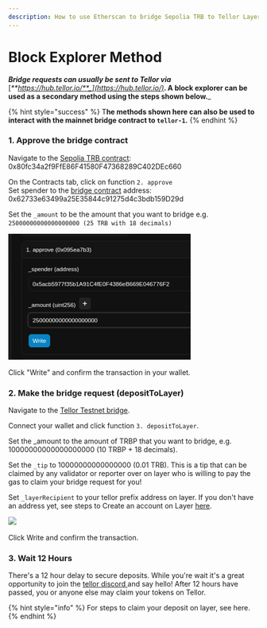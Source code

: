 ```yaml
---
description: How to use Etherscan to bridge Sepolia TRB to Tellor Layer.
---
```


# Block Explorer Method

_**Bridge requests can usually be sent to Tellor via**_ [_**https://hub.tellor.io/**_](https://hub.tellor.io/)_**. A block explorer can be used as a secondary method using the steps shown below.**_

{% hint style="success" %}
T**he methods shown here can also be used to interact with the mainnet bridge contract to `tellor-1`.**
{% endhint %}

### 1. Approve the bridge contract

Navigate to the [Sepolia TRB contract](https://sepolia.etherscan.io/address/0x80fc34a2f9FfE86F41580F47368289C402DEc660#writeProxyContract): 0x80fc34a2f9FfE86F41580F47368289C402DEc660

On the Contracts tab, click on function `2. approve`\
Set spender to the [bridge contract](https://sepolia.etherscan.io/address/0x5acb5977f35b1A91C4fE0F4386eB669E046776F2) address: 0x62733e63499a25E35844c91275d4c3bdb159D29d

Set the `_amount` to be the amount that you want to bridge e.g. `25000000000000000000 (25 TRB with 18 decimals)`

![](<../../.gitbook/assets/Screenshot From 2025-04-07 14-49-35.png>)

Click "Write" and confirm the transaction in your wallet.

### 2. Make the bridge request (depositToLayer)

Navigate to the [Tellor Testnet bridge](https://sepolia.etherscan.io/address/0x5acb5977f35b1A91C4fE0F4386eB669E046776F2#writeContract).

Connect your wallet and click function `3. depositToLayer`.

Set the \_amount to the amount of TRBP that you want to bridge, e.g. 10000000000000000000 (10 TRBP + 18 decimals).

Set the `_tip` to 10000000000000000 (0.01 TRB). This is a tip that can be claimed by any validator or reporter over on layer who is willing to pay the gas to claim your bridge request for you!

Set `_layerRecipient` to your tellor prefix address on layer. If you don't have an address yet, see steps to Create an account on Layer [here](https://docs.tellor.io/layer-docs/running-tellor-layer/public-testnet/manage-accounts).

![](https://docs.tellor.io/~gitbook/image?url=https%3A%2F%2F2729899787-files.gitbook.io%2F%7E%2Ffiles%2Fv0%2Fb%2Fgitbook-x-prod.appspot.com%2Fo%2Fspaces%252Fs90SVtIdiQ8dmMsqriIa%252Fuploads%252FTWQVieJBEBj2jfPXa887%252FScreenshot%25202025-02-06%2520at%252012.22.28%25E2%2580%25AFPM.png%3Falt%3Dmedia%26token%3D4c9762d2-d0fe-49fe-a9be-88c175e63614\&width=768\&dpr=4\&quality=100\&sign=92b3f40e\&sv=2)

Click Write and confirm the transaction.

### 3. Wait 12 Hours

There's a 12 hour delay to secure deposits. While you're wait it's a great opportunity to join the [tellor discord ](https://discord.gg/tellor)and say hello! After 12 hours have passed, you or anyone else may claim your tokens on Tellor.&#x20;

{% hint style="info" %}
For steps to claim your deposit on layer, see here.
{% endhint %}
